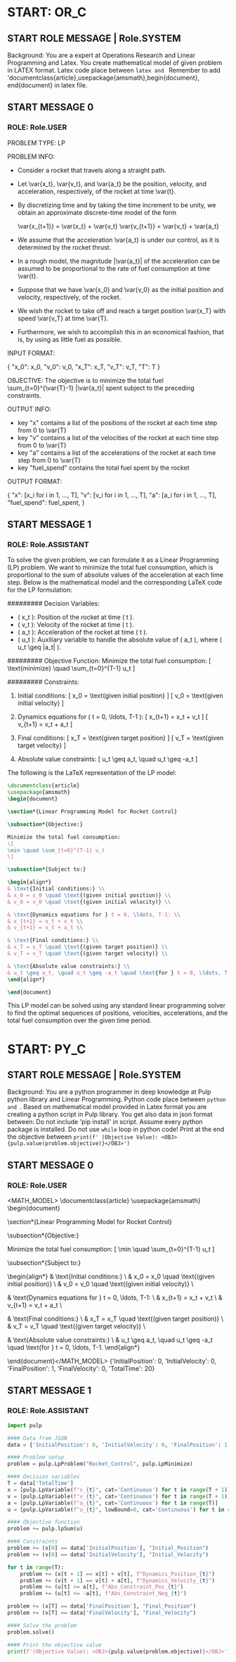 # START: OR_C 
## START ROLE MESSAGE | Role.SYSTEM 
Background: You are a expert at Operations Research and Linear Programming and Latex. You create mathematical model of given problem in LATEX format. Latex code place between ```latex and ``` Remember to add 'documentclass{article},usepackage{amsmath},begin{document}, end{document} in latex file. 
## START MESSAGE 0 
### ROLE: Role.USER
<DESCRIPTION>
PROBLEM TYPE: LP

PROBLEM INFO: 

- Consider a rocket that travels along a straight path. 
- Let \var{x_t}, \var{v_t}, and \var{a_t} be the position, velocity, and acceleration, respectively, of the rocket at time \var{t}.
- By discretizing time and by taking the time increment to be unity, we obtain an approximate discrete-time model of the form 
    
    \var{x_{t+1}} = \var{x_t} + \var{v_t}
    \var{v_{t+1}} = \var{v_t} + \var{a_t}

- We assume that the acceleration \var{a_t} is under our control, as it is determined by the rocket thrust.
- In a rough model, the magnitude |\var{a_t}| of the accelera­tion can be assumed to be proportional to the rate of fuel consumption at time \var{t}.
- Suppose that we have \var{x_0} and \var{v_0} as the initial position and velocity, respectively, of the rocket.
- We wish the rocket to take off and reach a target position \var{x_T} with speed \var{v_T} at time \var{T}.
- Furthermore, we wish to accomplish this in an economical fashion, that is, by using as little fuel as possible.


INPUT FORMAT: 

{
    "x_0": x_0,
    "v_0": v_0,
    "x_T": x_T,
    "v_T": v_T,
    "T": T
}

OBJECTIVE: The objective is to minimize the total fuel \sum_{t=0}^{\var{T}-1} |\var{a_t}| spent subject to the preceding constraints.

OUTPUT INFO:

- key "x" contains a list of the positions of the rocket at each time step from 0 to \var{T}
- key "v" contains a list of the velocities of the rocket at each time step from 0 to \var{T}
- key "a" contains a list of the accelerations of the rocket at each time step from 0 to \var{T}
- key "fuel_spend" contains the total fuel spent by the rocket

OUTPUT FORMAT:

{
    "x": [x_i for i in 1, ..., T],
    "v": [v_i for i in 1, ..., T],
    "a": [a_i for i in 1, ..., T],
    "fuel_spend": fuel_spent,
}


</DESCRIPTION>


## START MESSAGE 1 
### ROLE: Role.ASSISTANT
To solve the given problem, we can formulate it as a Linear Programming (LP) problem. We want to minimize the total fuel consumption, which is proportional to the sum of absolute values of the acceleration at each time step. Below is the mathematical model and the corresponding LaTeX code for the LP formulation:

######### Decision Variables:
- \( x_t \): Position of the rocket at time \( t \).
- \( v_t \): Velocity of the rocket at time \( t \).
- \( a_t \): Acceleration of the rocket at time \( t \).
- \( u_t \): Auxiliary variable to handle the absolute value of \( a_t \), where \( u_t \geq |a_t| \).

######### Objective Function:
Minimize the total fuel consumption:
\[ \text{minimize} \quad \sum_{t=0}^{T-1} u_t \]

######### Constraints:
1. Initial conditions:
   \[
   x_0 = \text{given initial position}
   \]
   \[
   v_0 = \text{given initial velocity}
   \]

2. Dynamics equations for \( t = 0, \ldots, T-1 \):
   \[
   x_{t+1} = x_t + v_t
   \]
   \[
   v_{t+1} = v_t + a_t
   \]

3. Final conditions:
   \[
   x_T = \text{given target position}
   \]
   \[
   v_T = \text{given target velocity}
   \]

4. Absolute value constraints:
   \[
   u_t \geq a_t, \quad u_t \geq -a_t
   \]

The following is the LaTeX representation of the LP model:

```latex
\documentclass{article}
\usepackage{amsmath}
\begin{document}

\section*{Linear Programming Model for Rocket Control}

\subsection*{Objective:}

Minimize the total fuel consumption:
\[
\min \quad \sum_{t=0}^{T-1} u_t
\]

\subsection*{Subject to:}

\begin{align*}
& \text{Initial conditions:} \\
& x_0 = x_0 \quad \text{(given initial position)} \\
& v_0 = v_0 \quad \text{(given initial velocity)} \\

& \text{Dynamics equations for } t = 0, \ldots, T-1: \\
& x_{t+1} = x_t + v_t \\
& v_{t+1} = v_t + a_t \\

& \text{Final conditions:} \\
& x_T = x_T \quad \text{(given target position)} \\
& v_T = v_T \quad \text{(given target velocity)} \\

& \text{Absolute value constraints:} \\
& u_t \geq a_t, \quad u_t \geq -a_t \quad \text{for } t = 0, \ldots, T-1.
\end{align*}

\end{document}
```

This LP model can be solved using any standard linear programming solver to find the optimal sequences of positions, velocities, accelerations, and the total fuel consumption over the given time period.

# START: PY_C 
## START ROLE MESSAGE | Role.SYSTEM 
Background: You are a python programmer in deep knowledge at Pulp python library and Linear Programming. Python code place between ```python and ```. Based on mathematical model provided in Latex format you are creating a python script in Pulp library. You get also data in json format between: <DATA></DATA> Do not include 'pip install' in script. Assume every python package is installed. Do not use `while` loop in python code! Print at the end the objective between <OBJ></OBJ> `print(f' (Objective Value): <OBJ>{pulp.value(problem.objective)}</OBJ>')` 
## START MESSAGE 0 
### ROLE: Role.USER
<MATH_MODEL>
\documentclass{article}
\usepackage{amsmath}
\begin{document}

\section*{Linear Programming Model for Rocket Control}

\subsection*{Objective:}

Minimize the total fuel consumption:
\[
\min \quad \sum_{t=0}^{T-1} u_t
\]

\subsection*{Subject to:}

\begin{align*}
& \text{Initial conditions:} \\
& x_0 = x_0 \quad \text{(given initial position)} \\
& v_0 = v_0 \quad \text{(given initial velocity)} \\

& \text{Dynamics equations for } t = 0, \ldots, T-1: \\
& x_{t+1} = x_t + v_t \\
& v_{t+1} = v_t + a_t \\

& \text{Final conditions:} \\
& x_T = x_T \quad \text{(given target position)} \\
& v_T = v_T \quad \text{(given target velocity)} \\

& \text{Absolute value constraints:} \\
& u_t \geq a_t, \quad u_t \geq -a_t \quad \text{for } t = 0, \ldots, T-1.
\end{align*}

\end{document}</MATH_MODEL>
<DATA>
{'InitialPosition': 0, 'InitialVelocity': 0, 'FinalPosition': 1, 'FinalVelocity': 0, 'TotalTime': 20}</DATA>


## START MESSAGE 1 
### ROLE: Role.ASSISTANT
```python
import pulp

#### Data from JSON
data = {'InitialPosition': 0, 'InitialVelocity': 0, 'FinalPosition': 1, 'FinalVelocity': 0, 'TotalTime': 20}

#### Problem setup
problem = pulp.LpProblem("Rocket_Control", pulp.LpMinimize)

#### Decision variables
T = data['TotalTime']
x = [pulp.LpVariable(f"x_{t}", cat='Continuous') for t in range(T + 1)]
v = [pulp.LpVariable(f"v_{t}", cat='Continuous') for t in range(T + 1)]
a = [pulp.LpVariable(f"a_{t}", cat='Continuous') for t in range(T)]
u = [pulp.LpVariable(f"u_{t}", lowBound=0, cat='Continuous') for t in range(T)]

#### Objective function
problem += pulp.lpSum(u)

#### Constraints
problem += (x[0] == data['InitialPosition'], "Initial_Position")
problem += (v[0] == data['InitialVelocity'], "Initial_Velocity")

for t in range(T):
    problem += (x[t + 1] == x[t] + v[t], f"Dynamics_Position_{t}")
    problem += (v[t + 1] == v[t] + a[t], f"Dynamics_Velocity_{t}")
    problem += (u[t] >= a[t], f"Abs_Constraint_Pos_{t}")
    problem += (u[t] >= -a[t], f"Abs_Constraint_Neg_{t}")

problem += (x[T] == data['FinalPosition'], "Final_Position")
problem += (v[T] == data['FinalVelocity'], "Final_Velocity")

#### Solve the problem
problem.solve()

#### Print the objective value
print(f'(Objective Value): <OBJ>{pulp.value(problem.objective)}</OBJ>')
```

